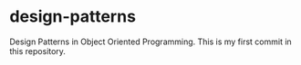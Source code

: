 # design-patterns
Design Patterns in Object Oriented Programming.
This is my first commit in this repository.
```
